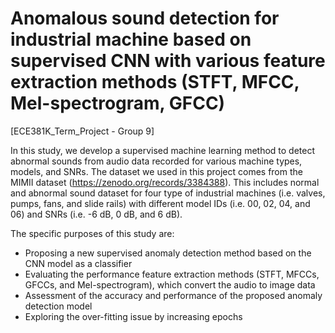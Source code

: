 # Anomalous sound detection for industrial machine based on supervised CNN with various feature extraction methods (STFT, MFCC, Mel-spectrogram, GFCC)
[ECE381K_Term_Project - Group 9]

In this study, we develop a supervised machine learning method to detect abnormal sounds from audio data recorded for various machine types, models, and SNRs. The dataset we used in this project comes from the MIMII dataset (https://zenodo.org/records/3384388). This includes normal and abnormal sound dataset for four type of industrial machines (i.e. valves, pumps, fans, and slide rails) with different model IDs (i.e. 00, 02, 04, and 06) and SNRs (i.e. -6 dB, 0 dB, and 6 dB).

The specific purposes of this study are:
- Proposing a new supervised anomaly detection method based on the CNN model as a classifier
- Evaluating the performance feature extraction methods (STFT, MFCCs, GFCCs, and Mel-spectrogram), which convert the audio to image data
- Assessment of the accuracy and performance of the proposed anomaly detection model
- Exploring the over-fitting issue by increasing epochs

